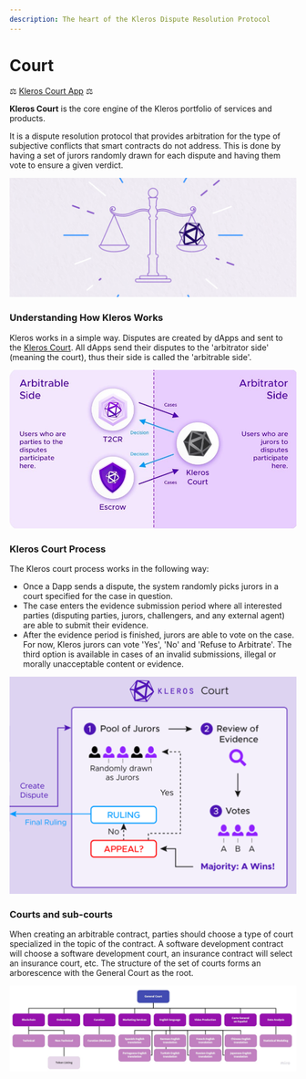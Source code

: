 ```yaml
---
description: The heart of the Kleros Dispute Resolution Protocol
---
```


# Court

⚖️ [Kleros Court App](https://court.kleros.io/) ⚖️

**Kleros Court** is the core engine of the Kleros portfolio of services and products.   
  
It is a dispute resolution protocol that provides arbitration for the type of subjective conflicts that smart contracts do not address. This is done by having a set of jurors randomly drawn for each dispute and having them vote to ensure a given verdict.

![](../../.gitbook/assets/image%20%2817%29.png)

### Understanding How Kleros Works

Kleros works in a simple way. Disputes are created by dApps and sent to the [Kleros Court](http://court.kleros.io/). All dApps send their disputes to the 'arbitrator side' \(meaning the court\), thus their side is called the 'arbitrable side'. 

![Arbitrable side and Arbitrator side](../../.gitbook/assets/aa1-2-.jpg)

### Kleros Court Process

The Kleros court process works in the following way:

* Once a Dapp sends a dispute, the system randomly picks jurors in a court specified for the case in question.
* The case enters the evidence submission period where all interested parties \(disputing parties, jurors, challengers, and any external agent\) are able to submit their evidence.
* After the evidence period is finished, jurors are able to vote on the case. For now, Kleros jurors can vote 'Yes', 'No' and 'Refuse to Arbitrate'. The third option is available in cases of an invalid submissions, illegal or morally unacceptable content or evidence. 



![](../../.gitbook/assets/image%20%2815%29.png)

### Courts and sub-courts

When creating an arbitrable contract, parties should choose a type of court specialized in the topic of the contract. A software development contract will choose a software development court, an insurance contract will select an insurance court, etc. The structure of the set of courts forms an arborescence with the General Court as
 the root.

![](../../.gitbook/assets/kleros-courts-tree.jpg)

